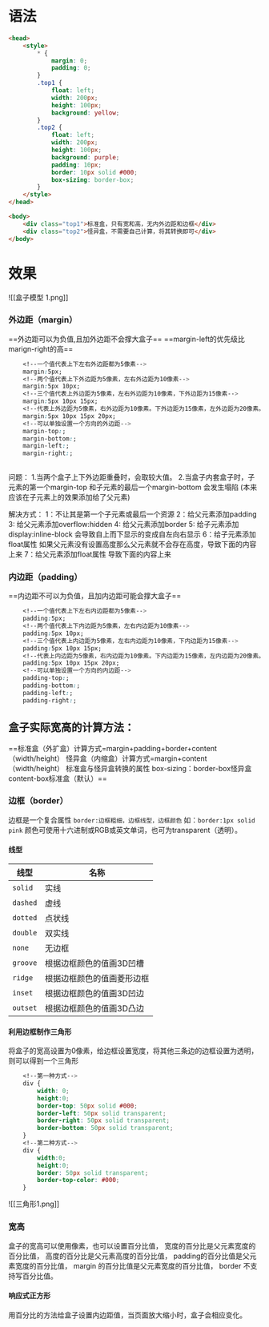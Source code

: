 # 语法
```html
<head>
	<style>
        * {
            margin: 0;
            padding: 0;
        }
        .top1 {
            float: left;
            width: 200px;
            height: 100px;
            background: yellow;
        }
        .top2 {
            float: left;
            width: 200px;
            height: 100px;
            background: purple;
            padding: 10px;
            border: 10px solid #000;
            box-sizing: border-box;
        }
    </style>
</head>

<body>
    <div class="top1">标准盒，只有宽和高，无内外边距和边框</div>
    <div class="top2">怪异盒，不需要自己计算，将其转换即可</div>
</body>
```
# 效果
![[盒子模型 1.png]]

### 外边距（margin）
==外边距可以为负值,且加外边距不会撑大盒子==
==margin-left的优先级比marign-right的高==

```css
	<!--一个值代表上下左右外边距都为5像素-->
	margin:5px;
	<!--两个值代表上下外边距为5像素，左右外边距为10像素-->
	margin:5px 10px;
	<!--三个值代表上外边距为5像素，左右外边距为10像素，下外边距为15像素-->
	margin:5px 10px 15px;
	<!--代表上外边距为5像素，右外边距为10像素。下外边距为15像素，左外边距为20像素。-->
	margin:5px 10px 15px 20px;
	<!--可以单独设置一个方向的外边距-->
	margin-top:;
	margin-bottom:;
	margin-left:;
	margin-right:;
	
```
问题：
		1.当两个盒子上下外边距重叠时，会取较大值。
		2.当盒子内套盒子时，子元素的第一个margin-top 和子元素的最后一个margin-bottom 会发生塌陷 (本来应该在子元素上的效果添加给了父元素)

解决方式：
            1：不让其是第一个子元素或最后一个资源
            2：给父元素添加padding
            3: 给父元素添加overflow:hidden
            4: 给父元素添加border
            5: 给子元素添加 display:inline-block  会导致自上而下显示的变成自左向右显示
            6：给子元素添加float属性  如果父元素没有设置高度那么父元素就不会存在高度，导致下面的内容上来
            7：给父元素添加float属性  导致下面的内容上来

### 内边距（padding）
==内边距不可以为负值，且加内边距可能会撑大盒子==
```css
	<!--一个值代表上下左右内边距都为5像素-->
	padding:5px;
	<!--两个值代表上下内边距为5像素，左右内边距为10像素-->
	padding:5px 10px;
	<!--三个值代表上内边距为5像素，左右内边距为10像素，下内边距为15像素-->
	padding:5px 10px 15px;
	<!--代表上内边距为5像素，右内边距为10像素。下内边距为15像素，左内边距为20像素。-->
	padding:5px 10px 15px 20px;
	<!--可以单独设置一个方向的内边距-->
	padding-top:;
	padding-bottom:;
	padding-left:;
	padding-right:;
```

## 盒子实际宽高的计算方法：

==标准盒（外扩盒）计算方式=margin+padding+border+content（width/height）
怪异盒（内缩盒）计算方式=margin+content（width/height）
标准盒与怪异盒转换的属性 box-sizing：border-box怪异盒   content-box标准盒（默认）==

### 边框（border）
边框是一个复合属性
`border:边框粗细，边框线型，边框颜色`
如：`border:1px solid pink`
颜色可使用十六进制或RGB或英文单词，也可为transparent（透明）。
#### 线型
| 线型     | 名称                       |
| -------- | -------------------------- |
| `solid`  | 实线                       |
| `dashed` | 虚线                       |
| `dotted` | 点状线                     |
| `double` | 双实线                     |
| `none`   | 无边框                         |
| `groove` | 根据边框颜色的值画3D凹槽   |
| `ridge`  | 根据边框颜色的值画菱形边框 |
| `inset`  | 根据边框颜色的值画3D凹边   |
| `outset` | 根据边框颜色的值画3D凸边                           |

#### 利用边框制作三角形
将盒子的宽高设置为0像素，给边框设置宽度，将其他三条边的边框设置为透明，则可以得到一个三角形
```css
	<!--第一种方式-->
	div {
		width: 0;
		height:0;
		border-top: 50px solid #000;
        border-left: 50px solid transparent;
        border-right: 50px solid transparent;
        border-bottom: 50px solid transparent;
	}
	<!--第二种方式-->
	div {
		width:0;
		height:0;
        border: 50px solid transparent;
        border-top-color: #000; 
	}
```
![[三角形1.png]]


### 宽高
盒子的宽高可以使用像素，也可以设置百分比值，
宽度的百分比是父元素宽度的百分比值，
高度的百分比是父元素高度的百分比值，
padding的百分比值是父元素宽度的百分比值，
margin 的百分比值是父元素宽度的百分比值，
border 不支持写百分比值。

#### 响应式正方形
用百分比的方法给盒子设置内边距值，当页面放大缩小时，盒子会相应变化。
